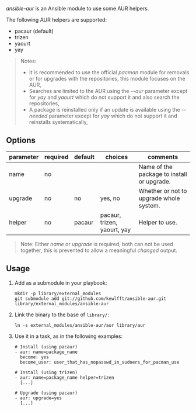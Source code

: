 *ansible-aur* is an Ansible module to use some AUR helpers.

The following AUR helpers are supported:

- pacaur (default)
- trizen
- yaourt
- yay

> Notes:
> * It is recommended to use the official *pacman* module for removals or for upgrades with the repositories, this module focuses on the AUR,
> * Searches are limited to the AUR using the *--aur* parameter except for *yay* and *yaourt* which do not support it and also search the repositories,
> * A package is reinstalled only if an update is available using the *--needed* parameter except for *yay* which do not support it and reinstalls systematically,

## Options
|parameter|required |default |choices                     |comments|
|---      |---      |---     |---                         |---|
|name     |no       |        |                            |Name of the package to install or upgrade.|
|upgrade  |no       |no      |yes, no                     |Whether or not to upgrade whole system.|
|helper   |no       |pacaur  |pacaur, trizen, yaourt, yay |Helper to use.|

> Note: Either *name* or *upgrade* is required, both can not be used together, this is prevented to allow a meaningful *changed* output.

## Usage
1. Add as a submodule in your playbook:
   ```
   mkdir -p library/external_modules
   git submodule add git://github.com/kewlfft/ansible-aur.git library/external_modules/ansible-aur
   ```

2. Link the binary to the base of `library/`:
   ```
   ln -s external_modules/ansible-aur/aur library/aur
   ```

3. Use it in a task, as in the following examples:
   ```
   # Install (using pacaur)
   - aur: name=package_name
     become: yes
     become_user: user_that_has_nopasswd_in_sudoers_for_pacman_use

   # Install (using trizen)
   - aur: name=package_name helper=trizen
     [...]

   # Upgrade (using pacaur)
   - aur: upgrade=yes
     [...]
   ```

